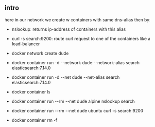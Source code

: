 ## intro
here in our network we create w containers with same dns-alias
then by:
- nslookup: returns ip-address of containers with this alias
- curl -s search:9200: route curl request to one of the containers
like a load-balancer

- docker network create dude

- docker container run -d --network dude --network-alias search elasticsearch:7.14.0
- docker container run -d --net dude --net-alias search elasticsearch:7.14.0

- docker container ls

<!-- query Internet name servers -->
- docker container run --rm --net dude alpine nslookup search

- docker container run --rm --net dude ubuntu curl -s search:9200

- docker container rm -f <elasticsearchname-first> <elasticsearchname-second>

